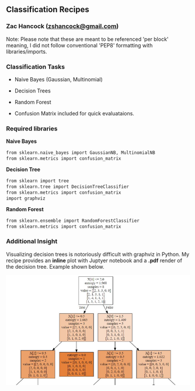 ## Classification Recipes
### Zac Hancock (zshancock@gmail.com)

Note: Please note that these are meant to be referenced 'per block' meaning, I did not follow conventional 'PEP8' formatting with 
libraries/imports. 

### Classification Tasks

* Naive Bayes (Gaussian, Multinomial)
* Decision Trees
* Random Forest

* Confusion Matrix included for quick evaluataions. 

### Required libraries

**Naive Bayes**
```
from sklearn.naive_bayes import GaussianNB, MultinomialNB
from sklearn.metrics import confusion_matrix
```

**Decision Tree**
```
from sklearn import tree
from sklearn.tree import DecisionTreeClassifier
from sklearn.metrics import confusion_matrix
import graphviz
```

**Random Forest**
```
from sklearn.ensemble import RandomForestClassifier
from sklearn.metrics import confusion_matrix
```


### Additional Insight

Visualizing decision trees is notoriously difficult with graphviz in Python. My recipe provides an **inline** plot with Juptyer notebook 
and a **.pdf** render of the decision tree. Example shown below.

![alt text](https://github.com/zshancock/Machine_Learning_Recipes/blob/master/classification/graphics/decisiontreegraphic.JPG)
